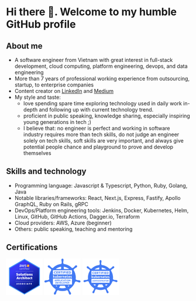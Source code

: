 # Hi there 👋. Welcome to my humble GitHub profile

## About me

- A software engineer from Vietnam with great interest in full-stack development, cloud computing, platform engineering, devops, and data engineering
- More than 7 years of professional working experience from outsourcing, startup, to enterprise companies
- Content creator on [LinkedIn](https://www.linkedin.com/in/dienbui/) and [Medium](http://medium.com/dienbui)
- My style and taste:
  - love spending spare time exploring technology used in daily work in-depth and following up with current technology trend.
  - proficient in public speaking, knowledge sharing, especially inspiring young generations in tech ;)
  - I believe that: no engineer is perfect and working in software industry requires more than tech skills, do not judge an engineer solely on tech skills, soft skills are very important, and always give potential people chance and playground to prove and develop themselves
 
## Skills and technology

- Programming language: Javascript & Typescript, Python, Ruby, Golang, Java
- Notable libraries/frameworks: React, Next.js, Express, Fastify, Apollo GraphQL, Ruby on Rails, gRPC
- DevOps/Platform engineering tools: Jenkins, Docker, Kubernetes, Helm, Linux, GitHub, GitHub Actions, Dagger.io, Terraform
- Cloud providers: AWS, Azure (beginner)
- Others: public speaking, teaching and mentoring

## Certifications

<img src="./aws-certified-solutions-architect-associate.png" alt="drawing" width="100" height="100" /> <img src="./ckad-certified-kubernetes-application-developer.png" alt="drawing" width="100" height="100" /> <img src="./cka-certified-kubernetes-administrator.png" alt="drawing" width="100" height="100" />
